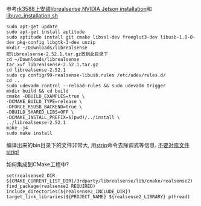 参考[rk3588上安装librealsense](https://github.com/IntelRealSense/librealsense/issues/11030),[NVIDIA Jetson installation](https://dev.intelrealsense.com/docs/nvidia-jetson-tx2-installation)和[libuvc_installation.sh](https://github.com/IntelRealSense/librealsense/blob/master/scripts/libuvc_installation.sh)
```
sudo apt-get update
sudo apt-get install aptitude
sudo aptitude install git cmake libssl-dev freeglut3-dev libusb-1.0-0-dev pkg-config libgtk-3-dev unzip
mkdir ~/Downloads/librealsense
把librealsense-2.52.1.tar.gz放到此目录下
cd ~/Downloads/librealsense
tar xvf librealsense-2.52.1.tar.gz
cd librealsense-2.52.1
sudo cp config/99-realsense-libusb.rules /etc/udev/rules.d/
cd ..
sudo udevadm control --reload-rules && sudo udevadm trigger
mkdir build && cd build
cmake -DBUILD_EXAMPLES=true \
-DCMAKE_BUILD_TYPE=release \
-DFORCE_RSUSB_BACKEND=true \
-DBUILD_SHARED_LIBS=OFF \
-DCMAKE_INSTALL_PREFIX=$(pwd)/../install \
../librealsense-2.52.1
make -j4
sudo make install
```
编译出来的bin目录下的文件非常大, 用[strip](https://github.com/IntelRealSense/librealsense/issues/3211)命令去除调式等信息. [不要对库文件strip!](https://github.com/emscripten-core/emscripten/issues/9705)  

如何集成到CMake工程中?  
```
set(realsense2_DIR ${CMAKE_CURRENT_LIST_DIR}/3rdparty/librealsense/lib/cmake/realsense2)
find_package(realsense2 REQUIRED)
include_directories(${realsense2_INCLUDE_DIR})
target_link_libraries(${PROJECT_NAME} ${realsense2_LIBRARY} pthread)
```
